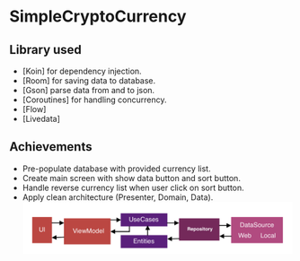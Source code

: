 # SimpleCryptoCurrency

## Library used
- [Koin] for dependency injection.
- [Room] for saving data to database.
- [Gson] parse data from and to json.
- [Coroutines] for handling concurrency.
- [Flow]
- [Livedata]

## Achievements

- Pre-populate database with provided currency list.
- Create main screen with show data button and sort button.
- Handle reverse currency list when user click on sort button.
- Apply clean architecture (Presenter, Domain, Data).
![image description](https://github.com/ducthong230497/SimpleCryptoCurrency/blob/main/app/src/main/res/drawable/app_flow.png)

